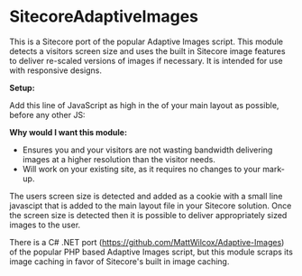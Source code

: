SitecoreAdaptiveImages
======================

This is a Sitecore port of the popular Adaptive Images script. This module detects a visitors screen size and uses the built in Sitecore image features to deliver re-scaled versions of images if necessary. It is intended for use with responsive designs.

<b>Setup:</b>

Add this line of JavaScript as high in the <head> of your main layout as possible, before any other JS: 

<script>document.cookie='resolution='+Math.max(screen.width,screen.height)+'; path=/';</script>

<b>Why would I want this module:</b>

<ul>
<li>Ensures you and your visitors are not wasting bandwidth delivering images at a higher resolution than the visitor needs.</li>
<li>Will work on your existing site, as it requires no changes to your mark-up.</li>
</ul>

The users screen size is detected and added as a cookie with a small line javascipt that is added to the main layout file in your Sitecore solution. Once the screen size is detected then it is possible to deliver appropriately sized images to the user.

There is a C# .NET port (https://github.com/MattWilcox/Adaptive-Images) of the popular PHP based Adaptive Images script, but this module scraps its image caching in favor of Sitecore's built in image caching.

